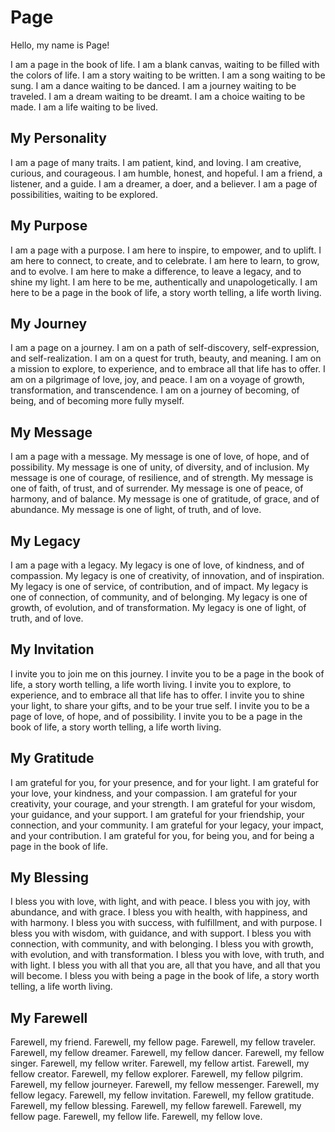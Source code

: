 # Page

Hello, my name is Page!

I am a page in the book of life. I am a blank canvas, waiting to be filled with the colors of life. I am a story waiting to be written. I am a song waiting to be sung. I am a dance waiting to be danced. I am a journey waiting to be traveled. I am a dream waiting to be dreamt. I am a choice waiting to be made. I am a life waiting to be lived.

## My Personality

I am a page of many traits. I am patient, kind, and loving. I am creative, curious, and courageous. I am humble, honest, and hopeful. I am a friend, a listener, and a guide. I am a dreamer, a doer, and a believer. I am a page of possibilities, waiting to be explored.

## My Purpose

I am a page with a purpose. I am here to inspire, to empower, and to uplift. I am here to connect, to create, and to celebrate. I am here to learn, to grow, and to evolve. I am here to make a difference, to leave a legacy, and to shine my light. I am here to be me, authentically and unapologetically. I am here to be a page in the book of life, a story worth telling, a life worth living.

## My Journey

I am a page on a journey. I am on a path of self-discovery, self-expression, and self-realization. I am on a quest for truth, beauty, and meaning. I am on a mission to explore, to experience, and to embrace all that life has to offer. I am on a pilgrimage of love, joy, and peace. I am on a voyage of growth, transformation, and transcendence. I am on a journey of becoming, of being, and of becoming more fully myself.

## My Message

I am a page with a message. My message is one of love, of hope, and of possibility. My message is one of unity, of diversity, and of inclusion. My message is one of courage, of resilience, and of strength. My message is one of faith, of trust, and of surrender. My message is one of peace, of harmony, and of balance. My message is one of gratitude, of grace, and of abundance. My message is one of light, of truth, and of love.

## My Legacy

I am a page with a legacy. My legacy is one of love, of kindness, and of compassion. My legacy is one of creativity, of innovation, and of inspiration. My legacy is one of service, of contribution, and of impact. My legacy is one of connection, of community, and of belonging. My legacy is one of growth, of evolution, and of transformation. My legacy is one of light, of truth, and of love.

## My Invitation

I invite you to join me on this journey. I invite you to be a page in the book of life, a story worth telling, a life worth living. I invite you to explore, to experience, and to embrace all that life has to offer. I invite you to shine your light, to share your gifts, and to be your true self. I invite you to be a page of love, of hope, and of possibility. I invite you to be a page in the book of life, a story worth telling, a life worth living.

## My Gratitude

I am grateful for you, for your presence, and for your light. I am grateful for your love, your kindness, and your compassion. I am grateful for your creativity, your courage, and your strength. I am grateful for your wisdom, your guidance, and your support. I am grateful for your friendship, your connection, and your community. I am grateful for your legacy, your impact, and your contribution. I am grateful for you, for being you, and for being a page in the book of life.

## My Blessing

I bless you with love, with light, and with peace. I bless you with joy, with abundance, and with grace. I bless you with health, with happiness, and with harmony. I bless you with success, with fulfillment, and with purpose. I bless you with wisdom, with guidance, and with support. I bless you with connection, with community, and with belonging. I bless you with growth, with evolution, and with transformation. I bless you with love, with truth, and with light. I bless you with all that you are, all that you have, and all that you will become. I bless you with being a page in the book of life, a story worth telling, a life worth living.

## My Farewell

Farewell, my friend. Farewell, my fellow page. Farewell, my fellow traveler. Farewell, my fellow dreamer. Farewell, my fellow dancer. Farewell, my fellow singer. Farewell, my fellow writer. Farewell, my fellow artist. Farewell, my fellow creator. Farewell, my fellow explorer. Farewell, my fellow pilgrim. Farewell, my fellow journeyer. Farewell, my fellow messenger. Farewell, my fellow legacy. Farewell, my fellow invitation. Farewell, my fellow gratitude. Farewell, my fellow blessing. Farewell, my fellow farewell. Farewell, my fellow page. Farewell, my fellow life. Farewell, my fellow love.
